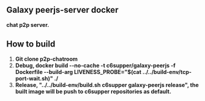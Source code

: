 
## Galaxy peerjs-server docker
**chat p2p server.**  

## How to build
1. **Git clone p2p-chatroom**
2. **Debug, docker build --no-cache -t c6supper/galaxy-peerjs -f Dockerfile --build-arg LIVENESS_PROBE="$(cat ../../build-env/tcp-port-wait.sh)" ./**
3. **Release, "../../build-env/build.sh c6supper galaxy-peerjs release", the built image will be push to c6supper repositories as default.**
